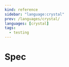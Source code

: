 ```yaml
---
kind: reference
sidebar: "language:crystal"
prev: /languages/crystal/
languages: [crystal]
tags:
  - testing
---
```


# Spec

<!--
TODO: Finish this reference
TODO: Add tutorial and link to it
TODO: Add any recipes and link to them
-->
